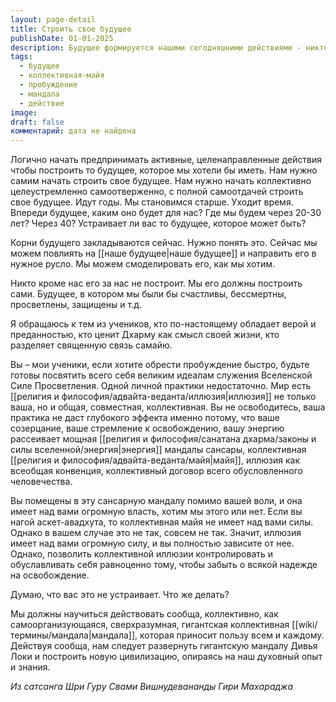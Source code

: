 ```yaml
---
layout: page-detail
title: Строить свое будущее
publishDate: 01-01-2025
description: Будущее формируется нашими сегодняшними действиями - никто, кроме нас, не построит его. Личная практика важна, но для настоящего пробуждения нужно коллективное усилие, так как коллективная майя сансары влияет на каждого. Только объединяясь и действуя как единая духовная мандала, можно создать новое, просветлённое будущее и цивилизацию, основанную на Дхарме и высших идеалах.
tags:
  - будущее
  - коллективная-майя
  - пробуждение
  - мандала
  - действие
image: 
draft: false
комментарий: дата не найдена
---
```

Логично начать предпринимать активные, целенаправленные действия чтобы построить то будущее, которое мы хотели бы иметь. Нам нужно самим начать строить свое будущее. Нам нужно начать коллективно целеустремленно самоотверженно, с полной самоотдачей строить свое будущее. Идут годы. Мы становимся старше. Уходит время. Впереди будущее, каким оно будет для нас? Где мы будем через 20-30 лет? Через 40? Устраивает ли вас то будущее, которое может быть?

 Корни будущего закладываются сейчас. Нужно понять это. Сейчас мы можем повлиять на [[наше будущее|наше будущее]] и направить его в нужное русло. Мы можем смоделировать его, как мы хотим.

 Никто кроме нас его за нас не построит. Мы его должны построить сами. Будущее, в котором мы были бы счастливы, бессмертны, просветлены, защищены и т.д.

 Я обращаюсь к тем из учеников, кто по-настоящему обладает верой и преданностью, кто ценит Дхарму как смысл своей жизни, кто разделяет священную связь самайю.

 Вы – мои ученики, если хотите обрести пробуждение быстро, будьте готовы посвятить всего себя великим идеалам служения Вселенской Силе Просветления. Одной личной практики недостаточно. Мир есть [[религия и философия/адвайта-веданта/иллюзия|иллюзия]] не только ваша, но и общая, совместная, коллективная. Вы не освободитесь, ваша практика не даст глубокого эффекта именно потому, что ваше созерцание, ваше стремление к освобождению, вашу энергию рассеивает мощная [[религия и философия/санатана дхарма/законы и силы вселенной/энергия|энергия]] мандалы сансары, коллективная [[религия и философия/адвайта-веданта/майя|майя]], иллюзия как всеобщая конвенция, коллективный договор всего обусловленного человечества.

 Вы помещены в эту сансарную мандалу помимо вашей воли, и она имеет над вами огромную власть, хотим мы этого или нет. Если вы нагой аскет-авадхута, то коллективная майя не имеет над вами силы. Однако в вашем случае это не так, совсем не так. Значит, иллюзия имеет над вами огромную силу, и вы полностью зависите от нее. Однако, позволить коллективной иллюзии контролировать и обуславливать себя равноценно тому, чтобы забыть о всякой надежде на освобождение.

 Думаю, что вас это не устраивает. Что же делать?

 Мы должны научиться действовать сообща, коллективно, как самоорганизующаяся, сверхразумная, гигантская коллективная [[wiki/термины/мандала|мандала]], которая приносит пользу всем и каждому. Действуя сообща, нам следует развернуть гигантскую мандалу Дивья Локи и построить новую цивилизацию, опираясь на наш духовный опыт и знания.

*Из сатсанга Шри Гуру Свами Вишнудевананды Гири Махараджа*
